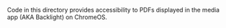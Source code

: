 Code in this directory provides accessibility to PDFs displayed in the media app
(AKA Backlight) on ChromeOS.
